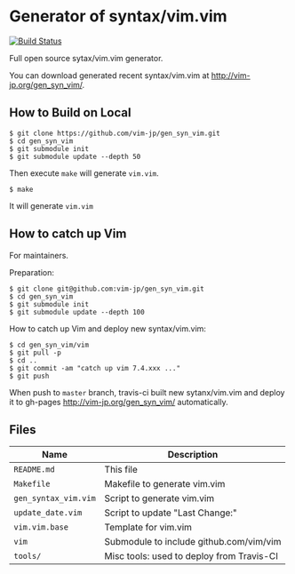 # Generator of syntax/vim.vim

[![Build Status](https://travis-ci.org/vim-jp/gen_syn_vim.svg?branch=master)](https://travis-ci.org/vim-jp/gen_syn_vim)

Full open source sytax/vim.vim generator.

You can download generated recent syntax/vim.vim at <http://vim-jp.org/gen_syn_vim/>.

## How to Build on Local

    $ git clone https://github.com/vim-jp/gen_syn_vim.git
    $ cd gen_syn_vim
    $ git submodule init
    $ git submodule update --depth 50

Then execute `make` will generate `vim.vim`.

    $ make

It will generate `vim.vim`

## How to catch up Vim

For maintainers.

Preparation:

    $ git clone git@github.com:vim-jp/gen_syn_vim.git
    $ cd gen_syn_vim
    $ git submodule init
    $ git submodule update --depth 100

How to catch up Vim and deploy new syntax/vim.vim:

    $ cd gen_syn_vim/vim
    $ git pull -p
    $ cd ..
    $ git commit -am "catch up vim 7.4.xxx ..."
    $ git push

When push to `master` branch, travis-ci built new sytanx/vim.vim and deploy it
to gh-pages <http://vim-jp.org/gen_syn_vim/> automatically.

## Files

Name                 |Description
---------------------|------------------------------------------------------
`README.md`          |This file
`Makefile`           |Makefile to generate vim.vim
`gen_syntax_vim.vim` |Script to generate vim.vim
`update_date.vim`    |Script to update "Last Change:"
`vim.vim.base`       |Template for vim.vim
`vim`                |Submodule to include github.com/vim/vim
`tools/`             |Misc tools: used to deploy from Travis-CI
